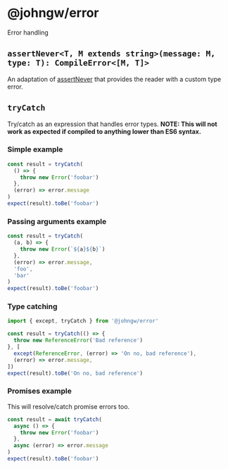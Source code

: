 # @johngw/error

Error handling

## `assertNever<T, M extends string>(message: M, type: T): CompileError<[M, T]>`

An adaptation of [assertNever](https://github.com/aikoven/assert-never#readme) that provides the reader with a custom type error.

## `tryCatch`

Try/catch as an expression that handles error types. **NOTE: This will not work as expected if compiled to anything lower than ES6 syntax.**

### Simple example

```typescript
const result = tryCatch(
  () => {
    throw new Error('foobar')
  },
  (error) => error.message
)
expect(result).toBe('foobar')
```

### Passing arguments example

```typescript
const result = tryCatch(
  (a, b) => {
    throw new Error(`${a}${b}`)
  },
  (error) => error.message,
  'foo',
  'bar'
)
expect(result).toBe('foobar')
```

### Type catching

```typescript
import { except, tryCatch } from '@johngw/error'

const result = tryCatch(() => {
  throw new ReferenceError('Bad reference')
}, [
  except(ReferenceError, (error) => 'On no, bad reference'),
  (error) => error.message,
])
expect(result).toBe('On no, bad reference')
```

### Promises example

This will resolve/catch promise errors too.

```typescript
const result = await tryCatch(
  async () => {
    throw new Error('foobar')
  },
  async (error) => error.message
)
expect(result).toBe('foobar')
```
